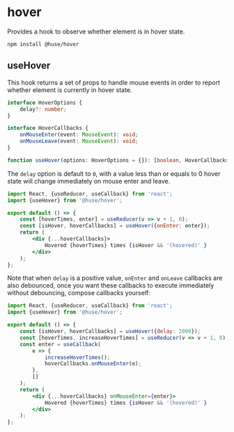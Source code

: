 # hover

Provides a hook to observe whether element is in hover state.

```shell
npm install @huse/hover
```

## useHover

This hook returns a set of props to handle mouse events in order to report whether element is currently in hover state.

```typescript
interface HoverOptions {
    delay?: number;
}

interface HoverCallbacks {
    onMouseEnter(event: MouseEvent): void;
    onMouseLeave(event: MouseEvent): void;
}

function useHover(options: HoverOptions = {}): [boolean, HoverCallbacks]
```

The `delay` option is default to `0`, with a value less than or equals to 0 hover state will change immediately on mouse enter and leave.

```jsx
import React, {useReducer, useCallback} from 'react';
import {useHover} from '@huse/hover';

export default () => {
    const [hoverTimes, enter] = useReducer(v => v + 1, 0);
    const [isHover, hoverCallbacks] = useHover({onEnter: enter});
    return (
        <div {...hoverCallbacks}>
            Hovered {hoverTimes} times {isHover && '(hovered)' }
        </div>
    );
};
```

Note that when `delay` is a positive value, `onEnter` and `onLeave` callbacks are also debounced,
once you want these callbacks to execute immediately without debouncing, compose callbacks yourself:

```jsx
import React, {useReducer, useCallback} from 'react';
import {useHover} from '@huse/hover';

export default () => {
    const [isHover, hoverCallbacks] = useHover({delay: 2000});
    const [hoverTimes, increaseHoverTimes] = useReducer(v => v + 1, 0);
    const enter = useCallback(
        e => {
            increaseHoverTimes();
            hoverCallbacks.onMouseEnter(e);
        },
        []
    );
    return (
        <div {...hoverCallbacks} onMouseEnter={enter}>
            Hovered {hoverTimes} times {isHover && '(hovered)' }
        </div>
    );
};
```
